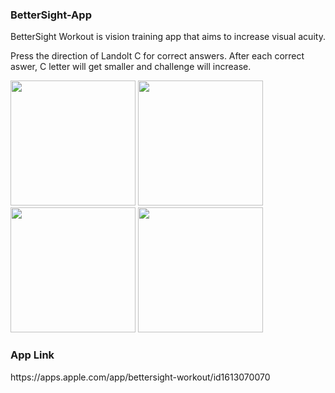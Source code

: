 <h3> BetterSight-App </h3> 

BetterSight Workout is vision training app that aims to increase visual acuity.


Press the direction of Landolt C for correct answers. After each correct aswer, C letter will get smaller and challenge will increase.


<img src="https://user-images.githubusercontent.com/56223081/157085415-5d397ba2-c5af-41ed-9d04-627b9dcf0633.png" width="200" />   <img src="https://user-images.githubusercontent.com/56223081/157085419-0a8142e8-9694-41f1-9b2d-c02c45b4a50d.png" width="200" />   <img src="https://user-images.githubusercontent.com/56223081/157085425-87c72cca-426a-4132-b257-e612097d9054.png" width="200" />   <img src="https://user-images.githubusercontent.com/56223081/157085433-a90dc54e-c95d-473a-8c09-726169e63b2f.png" width="200" />


<h3> App Link </h3> 
https://apps.apple.com/app/bettersight-workout/id1613070070


